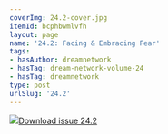 ```yaml
---
coverImg: 24.2-cover.jpg
itemId: bcphbwmlvfh
layout: page
name: '24.2: Facing & Embracing Fear'
tags:
- hasAuthor: dreamnetwork
- hasTag: dream-network-volume-24
- hasTag: dreamnetwork
type: post
urlSlug: '24.2'
---
```

<img class="card-journal-img" src="../images/24.2-rect.jpg"/><a href="../files/pdfs/Volume_24/24.2_facing_fear.pdf" download="">Download issue 24.2</a>